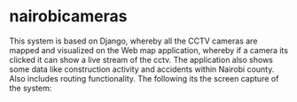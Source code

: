 # nairobicameras
This system is based on Django, whereby all the CCTV cameras are mapped and visualized on the Web map application, whereby if a camera its clicked it can show a live stream of the cctv. The application also shows some data like construction  activity and accidents within Nairobi county. Also includes routing functionality. The following its the screen capture of the system:

